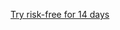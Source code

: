 <a href="https://github.com/account/organizations/new?plan=business_plus" class="btn-mktg bt-large f4 mt-3 mr-3">Try risk-free for 14 days</a>